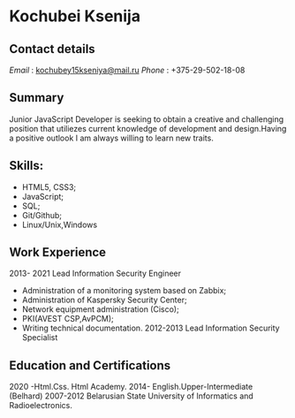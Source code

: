 # Kochubei Ksenija
 
## **Contact details**
*Email* : kochubey15kseniya@mail.ru
*Phone* : +375-29-502-18-08
 
## Summary
Junior JavaScript Developer is seeking to obtain a creative and challenging position that utiliezes current knowledge of 
development and design.Having a positive outlook I am always willing to learn new traits.
 
## Skills:
- HTML5, CSS3;
- JavaScript;
- SQL;
- Git/Github;
- Linux/Unix,Windows
 
## Work Experience
2013- 2021
Lead Information Security Engineer
- Administration of a monitoring system based on Zabbix;
- Administration of Kaspersky Security Center;
- Network equipment administration (Cisco);
- PKI(AVEST CSP,AvPCM);
- Writing technical documentation.
2012-2013
Lead Information Security Specialist
 
## Education and Certifications
2020 -Html.Css. Html Academy.
2014- English.Upper-Intermediate (Belhard)
2007-2012 Belarusian State University of Informatics and Radioelectronics.
